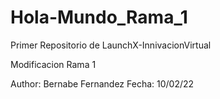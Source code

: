 # Hola-Mundo_Rama_1
Primer Repositorio de LaunchX-InnivacionVirtual

Modificacion Rama 1


Author: Bernabe Fernandez
Fecha: 10/02/22
